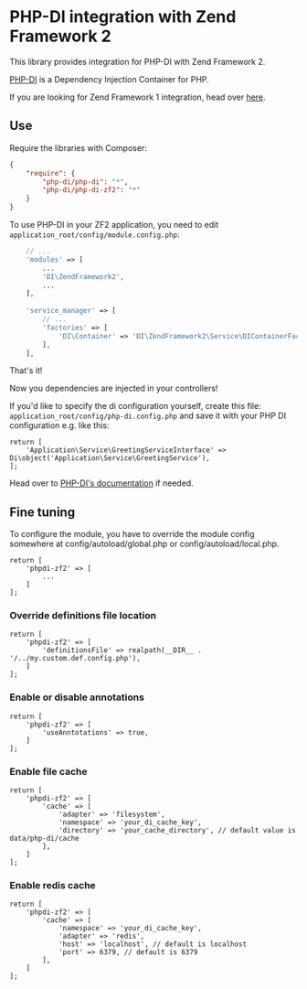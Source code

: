 # PHP-DI integration with Zend Framework 2

This library provides integration for PHP-DI with Zend Framework 2.

[PHP-DI](http://php-di.org/) is a Dependency Injection Container for PHP.

If you are looking for Zend Framework 1 integration, head over [here](https://github.com/php-di/PHP-DI-ZF1).

## Use

Require the libraries with Composer:

```json
{
    "require": {
        "php-di/php-di": "*",
        "php-di/php-di-zf2": "*"
    }
}
```

To use PHP-DI in your ZF2 application, you need to edit `application_root/config/module.config.php`:

```php
    // ...
    'modules' => [
        ...
        'DI\ZendFramework2',
        ...
    ],
    
    'service_manager' => [
        // ...
        'factories' => [
            'DI\Container' => 'DI\ZendFramework2\Service\DIContainerFactory',
        ],
    ],
```

That's it!

Now you dependencies are injected in your controllers!

If you'd like to specify the di configuration yourself, create this file: `application_root/config/php-di.config.php`
and save it with your PHP DI configuration e.g. like this:

```
return [
    'Application\Service\GreetingServiceInterface' => Di\object('Application\Service\GreetingService'),
];
```

Head over to [PHP-DI's documentation](http://php-di.org/doc/) if needed.

## Fine tuning

To configure the module, you have to override the module config somewhere at config/autoload/global.php 
or config/autoload/local.php.
  
```
return [
    'phpdi-zf2' => [
        ...
    ]
];
```

### Override definitions file location

```
return [
    'phpdi-zf2' => [
        'definitionsFile' => realpath(__DIR__ . '/../my.custom.def.config.php'),
    ]
];
```

### Enable or disable annotations

```
return [
    'phpdi-zf2' => [
        'useAnntotations' => true,
    ]
];
```

### Enable file cache

```
return [
    'phpdi-zf2' => [
        'cache' => [
            'adapter' => 'filesystem',
            'namespace' => 'your_di_cache_key',
            'directory' => 'your_cache_directory', // default value is data/php-di/cache
        ],
    ]
];
```

### Enable redis cache

```
return [
    'phpdi-zf2' => [
        'cache' => [
            'namespace' => 'your_di_cache_key',
            'adapter' => 'redis',
            'host' => 'localhost', // default is localhost
            'port' => 6379, // default is 6379
        ],
    ]
];
```